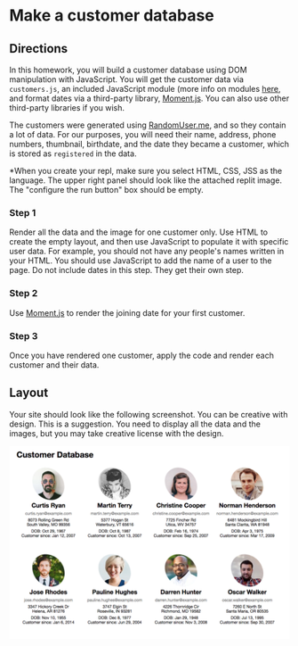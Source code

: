 # Make a customer database

## Directions

In this homework, you will build a customer database using DOM manipulation with JavaScript. You will get the customer data via `customers.js`, an included JavaScript module (more info on modules [here](https://medium.com/@mattlag/es6-modules-getting-started-gotchas-2ad154f38e2e), and format dates via a third-party library, [Moment.js](http://momentjs.com/). You can also use other third-party libraries if you wish. 

The customers were generated using [RandomUser.me](https://randomuser.me/), and so they contain a lot of data. For our purposes, you will need their name, address, phone numbers, thumbnail, birthdate, and the date they became a customer, which is stored as `registered` in the data.

*When you create your repl, make sure you select HTML, CSS, JSS as the language. The upper right panel should look like the attached replit image. The "configure the run button" box should be empty.

### Step 1
Render all the data and the image for one customer only. Use HTML to create the empty layout, and then use JavaScript to populate it with specific user data. For example, you should not have any people's names written in your HTML. You should use JavaScript to add the name of a user to the page. Do not include dates in this step. They get their own step.
 
### Step 2
Use [Moment.js](http://momentjs.com/) to render the joining date for your first customer.

### Step 3 
Once you have rendered one customer, apply the code and render each customer and their data.

## Layout

Your site should look like the following screenshot. You can be creative with design. This is a suggestion. You need to display all the data and the images, but you may take creative license with the design.

![example screenshot](screenshot.png)
